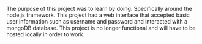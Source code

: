 
The purpose of this project was to learn by doing. Specifically around the node.js framework. 
This project had a web interface that accepted basic user information such as username and password and interacted with a mongoDB database. This project is no longer functional and will have to be hosted locally in order to work. 



